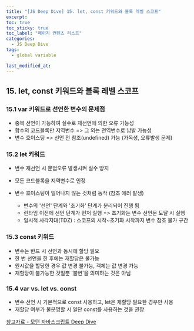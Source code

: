 ```yaml
---
title: "[JS Deep Dive] 15. let, const 키워드와 블록 레벨 스코프"
excerpt:
toc: true
toc_sticky: true
toc_label: "페이지 컨텐츠 리스트"
categories:
  - JS Deep Dive
tags:
  - global variable

last_modified_at:
---
```


## **15. let, const 키워드와 블록 레벨 스코프**

### 15.1 var 키워드로 선언한 변수의 문제점

- 중복 선언이 가능하여 실수로 재선언에 의한 오류 가능성
- 함수의 코드블록만 지역변수 => 그 외는 전역변수로 남발 가능성
- 변수 호이스팅 => 선언 전 참조(undefined) 가능 (가독성, 오류발생 문제)

### 15.2 let 키워드

- 변수 재선언 시 문법오류 발생시켜 실수 방지
- 모든 코드블록을 지역변수로 인정
- 변수 호이스팅이 일어나지 않는 것처럼 동작 (참조 에러 발생)

  - 변수의 '선언' 단계와 '초기화' 단계가 분리되어 진행 됨
  - 런타임 이전에 선언 단계가 먼저 실행 => 초기화는 변수 선언문 도달 시 실행
  - 일시적 사각지대(TDZ) : 스코프의 시작~초기화 시작까지 변수 참조 불가 구간

### 15.3 const 키워드

- 변수는 반드 시 선언과 동시에 할당 필요
- 한 번 선언을 한 후에는 재할당은 불가능
- 원시값을 할당한 경우 값 변경 불가능, 객체는 값 변경 가능
- 재할당이 불가능한 것일뿐 '불변'을 의미하는 것은 아님

### 15.4 var vs. let vs. const

- 변수 선언 시 기본적으로 const 사용하고, let은 재할당 필요한 경우만 사용
- 재할당 여부가 불분명할 시 일단 const를 사용하는 것을 권장

[참고자료 - 모던 자바스크립트 Deep Dive](http://www.yes24.com/Product/Goods/92742567)
